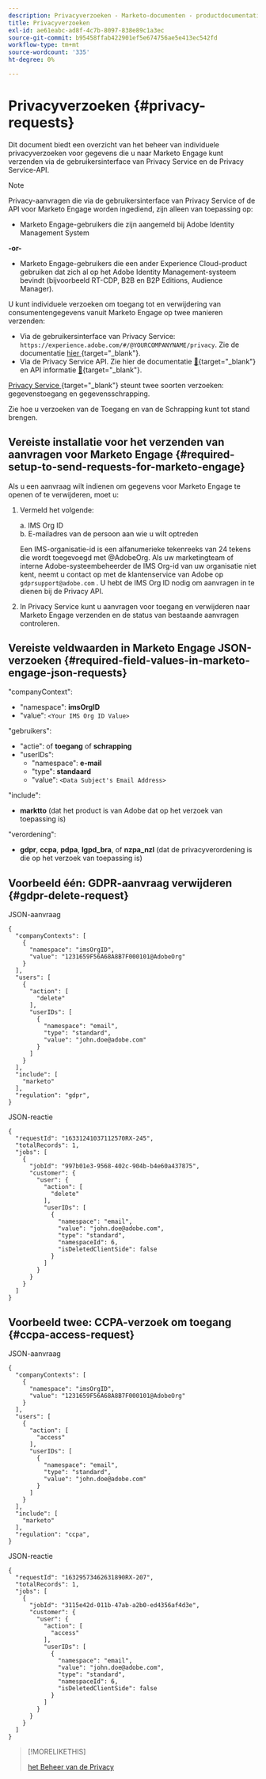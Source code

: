 ```yaml
---
description: Privacyverzoeken - Marketo-documenten - productdocumentatie
title: Privacyverzoeken
exl-id: ae61eabc-ad8f-4c7b-8097-838e89c1a3ec
source-git-commit: b95458ffab422901ef5e674756ae5e413ec542fd
workflow-type: tm+mt
source-wordcount: '335'
ht-degree: 0%

---
```


# Privacyverzoeken {#privacy-requests}

Dit document biedt een overzicht van het beheer van individuele privacyverzoeken voor gegevens die u naar Marketo Engage kunt verzenden via de gebruikersinterface van Privacy Service en de Privacy Service-API.

>[!NOTE]
>
>Privacy-aanvragen die via de gebruikersinterface van Privacy Service of de API voor Marketo Engage worden ingediend, zijn alleen van toepassing op:
>
>* Marketo Engage-gebruikers die zijn aangemeld bij Adobe Identity Management System
>
>**-or-**
>
>* Marketo Engage-gebruikers die een ander Experience Cloud-product gebruiken dat zich al op het Adobe Identity Management-systeem bevindt (bijvoorbeeld RT-CDP, B2B en B2P Editions, Audience Manager).

U kunt individuele verzoeken om toegang tot en verwijdering van consumentengegevens vanuit Marketo Engage op twee manieren verzenden:

* Via de gebruikersinterface van Privacy Service: `https://experience.adobe.com/#/@YOURCOMPANYNAME/privacy`. Zie de documentatie [ hier ](https://experienceleague.adobe.com/docs/experience-platform/privacy/ui/user-guide.html?lang=nl-NL){target="_blank"}.
* Via de Privacy Service API. Zie hier de documentatie [&#128279;](https://developer.adobe.com/experience-platform-apis/references/privacy-service/){target="_blank"} en API informatie [&#128279;](https://developer.adobe.com/experience-platform-apis/){target="_blank"}.

[ Privacy Service ](https://experienceleague.adobe.com/docs/experience-platform/privacy/home.html?lang=nl-NL){target="_blank"} steunt twee soorten verzoeken: gegevenstoegang en gegevensschrapping.

Zie hoe u verzoeken van de Toegang en van de Schrapping kunt tot stand brengen.

## Vereiste installatie voor het verzenden van aanvragen voor Marketo Engage {#required-setup-to-send-requests-for-marketo-engage}

Als u een aanvraag wilt indienen om gegevens voor Marketo Engage te openen of te verwijderen, moet u:

1. Vermeld het volgende:

   a. IMS Org ID <br/>
b. E-mailadres van de persoon aan wie u wilt optreden

   Een IMS-organisatie-id is een alfanumerieke tekenreeks van 24 tekens die wordt toegevoegd met @AdobeOrg. Als uw marketingteam of interne Adobe-systeembeheerder de IMS Org-id van uw organisatie niet kent, neemt u contact op met de klantenservice van Adobe op `gdprsupport@adobe.com` . U hebt de IMS Org ID nodig om aanvragen in te dienen bij de Privacy API.

1. In Privacy Service kunt u aanvragen voor toegang en verwijderen naar Marketo Engage verzenden en de status van bestaande aanvragen controleren.

## Vereiste veldwaarden in Marketo Engage JSON-verzoeken {#required-field-values-in-marketo-engage-json-requests}

&quot;companyContext&quot;:

* &quot;namespace&quot;: **imsOrgID**
* &quot;value&quot;: `<Your IMS Org ID Value>`

&quot;gebruikers&quot;:

* &quot;actie&quot;: of **toegang** of **schrapping**
* &quot;userIDs&quot;:
   * &quot;namespace&quot;: **e-mail**
   * &quot;type&quot;: **standaard**
   * &quot;value&quot;: `<Data Subject's Email Address>`

&quot;include&quot;:

* **marktto** (dat het product is van Adobe dat op het verzoek van toepassing is)

&quot;verordening&quot;:

* **gdpr**, **ccpa**, **pdpa**, **lgpd_bra**, of **nzpa_nzl** (dat de privacyverordening is die op het verzoek van toepassing is)

## Voorbeeld één: GDPR-aanvraag verwijderen {#gdpr-delete-request}

JSON-aanvraag

```text
{
  "companyContexts": [
    {
      "namespace": "imsOrgID",
      "value": "1231659F56A68A8B7F000101@AdobeOrg"
    }
  ],
  "users": [
    {
      "action": [
        "delete"
      ],
      "userIDs": [
        {
          "namespace": "email",
          "type": "standard",
          "value": "john.doe@adobe.com"
        }
      ]
    }
  ],
  "include": [
    "marketo"
  ],
  "regulation": "gdpr",
}
```

JSON-reactie

```text
{
  "requestId": "16331241037112570RX-245",
  "totalRecords": 1,
  "jobs": [
    {
      "jobId": "997b01e3-9568-402c-904b-b4e60a437875",
      "customer": {
        "user": {
          "action": [
            "delete"
          ],
          "userIDs": [
            {
              "namespace": "email",
              "value": "john.doe@adobe.com",
              "type": "standard",
              "namespaceId": 6,
              "isDeletedClientSide": false
            }
          ]
        }
      }
    }
  ]
}
```

## Voorbeeld twee: CCPA-verzoek om toegang {#ccpa-access-request}

JSON-aanvraag

```text
{
  "companyContexts": [
    {
      "namespace": "imsOrgID",
      "value": "1231659F56A68A8B7F000101@AdobeOrg"
    }
  ],
  "users": [
    {
      "action": [
        "access"
      ],
      "userIDs": [
        {
          "namespace": "email",
          "type": "standard",
          "value": "john.doe@adobe.com"
        }
      ]
    }
  ],
  "include": [
    "marketo"
  ],
  "regulation": "ccpa",
}
```

JSON-reactie

```text
{
  "requestId": "16329573462631890RX-207",
  "totalRecords": 1,
  "jobs": [
    {
      "jobId": "3115e42d-011b-47ab-a2b0-ed4356af4d3e",
      "customer": {
        "user": {
          "action": [
            "access"
          ],
          "userIDs": [
            {
              "namespace": "email",
              "value": "john.doe@adobe.com",
              "type": "standard",
              "namespaceId": 6,
              "isDeletedClientSide": false
            }
          ]
        }
      }
    }
  ]
}
```

>[!MORELIKETHIS]
>
>[ het Beheer van de Privacy ](/help/marketo/product-docs/core-marketo-concepts/miscellaneous/privacy-management.md)
